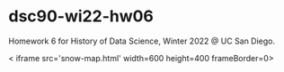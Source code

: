 # dsc90-wi22-hw06
Homework 6 for History of Data Science, Winter 2022 @ UC San Diego.



< iframe  src='snow-map.html' width=600 height=400 frameBorder=0></iframe>


